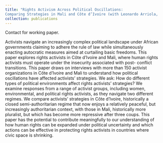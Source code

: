 ```yaml
---
title: "Rights Activism Across Political Oscillations:
Comparing Strategies in Mali and Côte d’Ivoire (with Leonardo Arriola, Arsène Brice Bado, Jaimie Bleck, Justine Davis, Alyssa Heinze, and Moumouni Soumano)"
collection: publications
---
```

Contact for working paper. 

Activists navigate an increasingly complex political landscape under African governments claiming
to adhere the rule of law while simultaneously enacting autocratic measures aimed at curtailing basic
freedoms. This paper explores rights activists in Côte d’Ivoire and Mali, where human rights
activists must operate under the insecurity associated with post- conflict transitions. This paper
draws on interviews with more than 150 activist organizations in Côte d’Ivoire and Mali to
understand how political oscillations have affected activists’ strategies. We ask: How do different
types of political environments affect rights activists’ strategies? We examine responses from a
range of activist groups, including women, environmental, and political rights activists, as they
navigate two different regimes. We compare activists’ strategies in Côte d’Ivoire, historically a
closed semi-authoritarian regime that now enjoys a relatively peaceful, but increasingly
authoritarian context, with those in Mali, historically more pluralist, but which has become more
repressive after three coups. This paper has the potential to contribute meaningfully to our
understanding of how human rights can be expanded under political uncertainty and which actions
can be effective in protecting rights activists in countries where civic space is shrinking.

